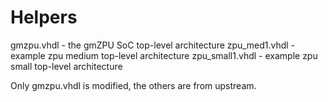 Helpers
=======

gmzpu.vhdl      - the gmZPU SoC top-level architecture
zpu_med1.vhdl   - example zpu medium top-level architecture
zpu_small1.vhdl - example zpu small top-level architecture

Only gmzpu.vhdl is modified, the others are from upstream.
